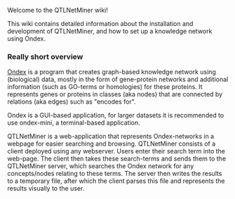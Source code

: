 Welcome to the QTLNetMiner wiki!

This wiki contains detailed information about the installation and development of QTLNetMiner, and how to set up a knowledge network using Ondex.

### Really short overview

[Ondex](http://www.ondex.org/index.shtml) is a program that creates graph-based knowledge network using (biological) data, mostly in the form of gene-protein networks and additional information (such as GO-terms or homologies) for these proteins. It represents genes or proteins in classes (aka nodes) that are connected by relations (aka edges) such as "encodes for".

Ondex is a GUI-based application, for larger datasets it is recommended to use ondex-mini, a terminal-based application.

QTLNetMiner is a web-application that represents Ondex-networks in a webpage for easier searching and browsing. QTLNetMiner consists of a client deployed using any webserver. Users enter their search term into the web-page. The client then takes these search-terms and sends them to the QTLNetMiner server, which searches the Ondex network for any concepts/nodes relating to these terms. The server then writes the results to a temporary file, after which the client parses this file and represents the results visually to the user.